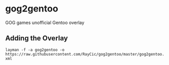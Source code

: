 # gog2gentoo
GOG games unofficial Gentoo overlay

## Adding the Overlay
`layman -f -a gog2gentoo -o https://raw.githubusercontent.com/RayCic/gog2gentoo/master/gog2gentoo.xml`
